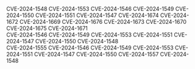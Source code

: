 CVE-2024-1548 CVE-2024-1553 CVE-2024-1546 CVE-2024-1549 CVE-2024-1550 CVE-2024-1551 CVE-2024-1547 CVE-2024-1674 CVE-2024-1672 CVE-2024-1669 CVE-2024-1676 CVE-2024-1673 CVE-2024-1670 CVE-2024-1675 CVE-2024-1671 	
CVE-2024-1546 CVE-2024-1549 CVE-2024-1553 CVE-2024-1551 CVE-2024-1547 CVE-2024-1550 CVE-2024-1548 	
CVE-2024-1555 CVE-2024-1546 CVE-2024-1549 CVE-2024-1553 CVE-2024-1551 CVE-2024-1547 CVE-2024-1550 CVE-2024-1557 CVE-2024-1548 
